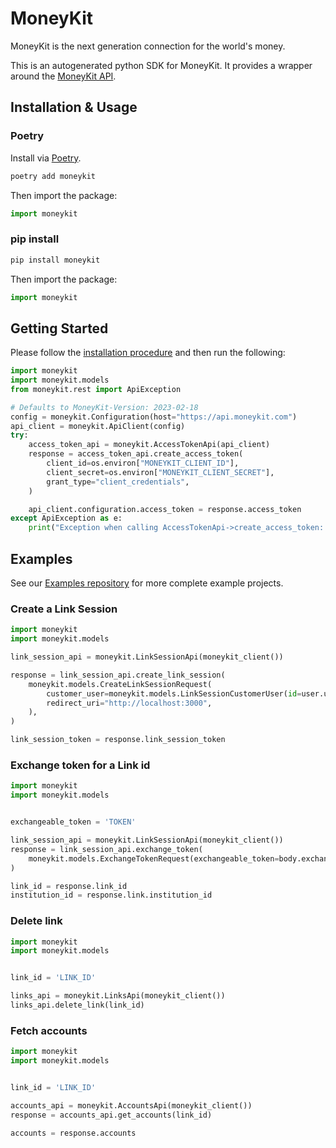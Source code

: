 # MoneyKit

MoneyKit is the next generation connection for the world's money.

This is an autogenerated python SDK for MoneyKit. It provides a wrapper around the [MoneyKit API](https://docs.moneykit.com).

## Installation & Usage

### Poetry

Install via [Poetry](https://python-poetry.org/).

```sh
poetry add moneykit
```

Then import the package:
```python
import moneykit
```

### pip install

```sh
pip install moneykit
```

Then import the package:
```python
import moneykit
```

## Getting Started

Please follow the [installation procedure](#installation--usage) and then run the following:

```python
import moneykit
import moneykit.models
from moneykit.rest import ApiException

# Defaults to MoneyKit-Version: 2023-02-18
config = moneykit.Configuration(host="https://api.moneykit.com")
api_client = moneykit.ApiClient(config)
try:
    access_token_api = moneykit.AccessTokenApi(api_client)
    response = access_token_api.create_access_token(
        client_id=os.environ["MONEYKIT_CLIENT_ID"],
        client_secret=os.environ["MONEYKIT_CLIENT_SECRET"],
        grant_type="client_credentials",
    )

    api_client.configuration.access_token = response.access_token
except ApiException as e:
    print("Exception when calling AccessTokenApi->create_access_token: %s\n" % e)
```


## Examples

See our [Examples repository](https://github.com/moneykit/examples) for more complete example projects.

### Create a Link Session

```python
import moneykit
import moneykit.models

link_session_api = moneykit.LinkSessionApi(moneykit_client())

response = link_session_api.create_link_session(
    moneykit.models.CreateLinkSessionRequest(
        customer_user=moneykit.models.LinkSessionCustomerUser(id=user.uuid),
        redirect_uri="http://localhost:3000",
    ),
)

link_session_token = response.link_session_token
```

### Exchange token for a Link id

```python
import moneykit
import moneykit.models


exchangeable_token = 'TOKEN'

link_session_api = moneykit.LinkSessionApi(moneykit_client())
response = link_session_api.exchange_token(
    moneykit.models.ExchangeTokenRequest(exchangeable_token=body.exchangeable_token),
)

link_id = response.link_id
institution_id = response.link.institution_id
```

### Delete link

```python
import moneykit
import moneykit.models


link_id = 'LINK_ID'

links_api = moneykit.LinksApi(moneykit_client())
links_api.delete_link(link_id)
```

### Fetch accounts

```python
import moneykit
import moneykit.models


link_id = 'LINK_ID'

accounts_api = moneykit.AccountsApi(moneykit_client())
response = accounts_api.get_accounts(link_id)

accounts = response.accounts
```

